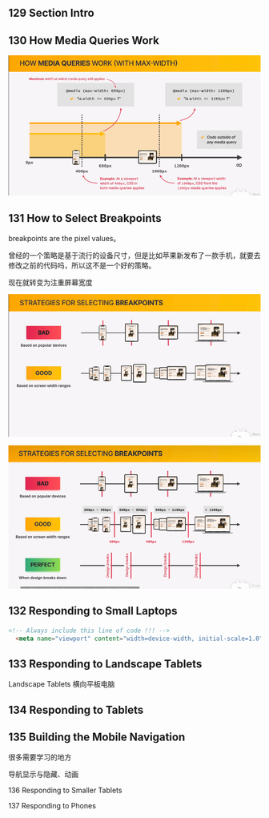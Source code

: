 ## 129 Section Intro

## 130 How Media Queries Work

![mediaqueries](img\mediaqueries.png)

## 131 How to Select Breakpoints

breakpoints are the pixel values。

曾经的一个策略是基于流行的设备尺寸，但是比如苹果新发布了一款手机，就要去修改之前的代码吗，所以这不是一个好的策略。

现在就转变为注重屏幕宽度

![](img\Snipaste_2022-11-16_21-44-53.png)

![](img\Snipaste_2022-11-16_21-51-37.png)

## 132 Responding to Small Laptops

```html
<!-- Always include this line of code !!! -->
  <meta name="viewport" content="width=device-width, initial-scale=1.0">
```

## 133 Responding to Landscape Tablets

Landscape Tablets 横向平板电脑

## 134 Responding to Tablets



## 135 Building the Mobile Navigation

很多需要学习的地方

导航显示与隐藏、动画



136 Responding to Smaller Tablets

137 Responding to Phones